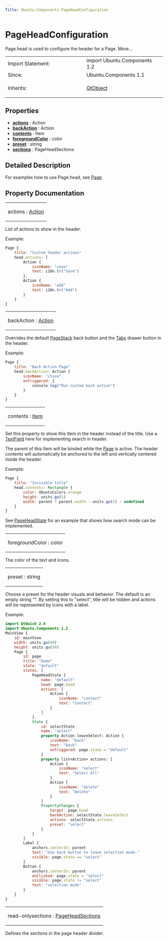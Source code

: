 ```yaml
---
Title: Ubuntu.Components.PageHeadConfiguration
---
```

        
PageHeadConfiguration
=====================

<span class="subtitle"></span>
Page.head is used to configure the header for a Page. More...

<table>
<colgroup>
<col width="50%" />
<col width="50%" />
</colgroup>
<tbody>
<tr class="odd">
<td>Import Statement:</td>
<td>import Ubuntu.Components 1.2</td>
</tr>
<tr class="even">
<td>Since:</td>
<td>Ubuntu.Components 1.1</td>
</tr>
<tr class="odd">
<td>Inherits:</td>
<td><p><a href="../sdk-14.10/QtQml.QtObject.md">QtObject</a></p></td>
</tr>
</tbody>
</table>

<span id="properties"></span>
Properties
----------

-   ****[actions](#actions-prop)**** : Action
-   ****[backAction](#backAction-prop)**** : Action
-   ****[contents](#contents-prop)**** : Item
-   ****[foregroundColor](#foregroundColor-prop)**** : color
-   ****[preset](#preset-prop)**** : string
-   ****[sections](#sections-prop)**** : PageHeadSections

<span id="details"></span>
Detailed Description
--------------------

For examples how to use Page.head, see [Page](../Ubuntu.Components.Page.md).

Property Documentation
----------------------

<table>
<colgroup>
<col width="100%" />
</colgroup>
<tbody>
<tr class="odd">
<td><p><span id="actions-prop"></span><span class="name">actions</span> : <span class="type"><a href="Ubuntu.Components.Action.md">Action</a></span></p></td>
</tr>
</tbody>
</table>

List of actions to show in the header.

Example:

``` qml
Page {
    title: "Custom header actions"
    head.actions: [
        Action {
            iconName: "save"
            text: i18n.tr("Save")
        },
        Action {
            iconName: "add"
            text: i18n.tr("Add")
        }
    ]
}
```

<table>
<colgroup>
<col width="100%" />
</colgroup>
<tbody>
<tr class="odd">
<td><p><span id="backAction-prop"></span><span class="name">backAction</span> : <span class="type"><a href="Ubuntu.Components.Action.md">Action</a></span></p></td>
</tr>
</tbody>
</table>

Overrides the default [PageStack](../Ubuntu.Components.PageStack.md) back button and the [Tabs](../Ubuntu.Components.Tabs.md) drawer button in the header.

Example:

``` qml
Page {
    title: "Back Action Page"
    head.backAction: Action {
        iconName: "close"
        onTriggered: {
            console.log("Run custom back action")
        }
    }
}
```

<table>
<colgroup>
<col width="100%" />
</colgroup>
<tbody>
<tr class="odd">
<td><p><span id="contents-prop"></span><span class="name">contents</span> : <span class="type"><a href="../sdk-14.10/QtQuick.Item.md">Item</a></span></p></td>
</tr>
</tbody>
</table>

Set this property to show this Item in the header instead of the title. Use a [TextField](../Ubuntu.Components.TextField.md) here for implementing search in header.

The parent of this Item will be binded while the [Page](../Ubuntu.Components.Page.md) is active. The header contents will automatically be anchored to the left and vertically centered inside the header.

Example:

``` qml
Page {
    title: "Invisible title"
    head.contents: Rectangle {
        color: UbuntuColors.orange
        height: units.gu(5)
        width: parent ? parent.width - units.gu(2) : undefined
    }
}
```

See [PageHeadState](../Ubuntu.Components.PageHeadState.md) for an example that shows how search mode can be implemented.

<table>
<colgroup>
<col width="100%" />
</colgroup>
<tbody>
<tr class="odd">
<td><p><span id="foregroundColor-prop"></span><span class="name">foregroundColor</span> : <span class="type">color</span></p></td>
</tr>
</tbody>
</table>

The color of the text and icons.

<table>
<colgroup>
<col width="100%" />
</colgroup>
<tbody>
<tr class="odd">
<td><p><span id="preset-prop"></span><span class="name">preset</span> : <span class="type">string</span></p></td>
</tr>
</tbody>
</table>

Choose a preset for the header visuals and behavior. The default is an empty string "". By setting this to "select", title will be hidden and actions will be represented by icons with a label.

Example:

``` qml
import QtQuick 2.4
import Ubuntu.Components 1.2
MainView {
    id: mainView
    width: units.gu(40)
    height: units.gu(50)
    Page {
        id: page
        title: "Demo"
        state: "default"
        states: [
            PageHeadState {
                name: "default"
                head: page.head
                actions: [
                    Action {
                        iconName: "contact"
                        text: "Contact"
                    }
                ]
            },
            State {
                id: selectState
                name: "select"
                property Action leaveSelect: Action {
                    iconName: "back"
                    text: "Back"
                    onTriggered: page.state = "default"
                }
                property list<Action> actions: [
                    Action {
                        iconName: "select"
                        text: "Select All"
                    },
                    Action {
                        iconName: "delete"
                        text: "Delete"
                    }
                ]
                PropertyChanges {
                    target: page.head
                    backAction: selectState.leaveSelect
                    actions: selectState.actions
                    preset: "select"
                }
            }
        ]
        Label {
            anchors.centerIn: parent
            text: "Use back button to leave selection mode."
            visible: page.state == "select"
        }
        Button {
            anchors.centerIn: parent
            onClicked: page.state = "select"
            visible: page.state != "select"
            text: "selection mode"
        }
    }
}
```

<table>
<colgroup>
<col width="100%" />
</colgroup>
<tbody>
<tr class="odd">
<td><p><span id="sections-prop"></span><span class="qmlreadonly">read-only</span><span class="name">sections</span> : <span class="type"><a href="Ubuntu.Components.PageHeadSections.md">PageHeadSections</a></span></p></td>
</tr>
</tbody>
</table>

Defines the sections in the page header divider.

